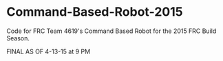 # Command-Based-Robot-2015
Code for FRC Team 4619's Command Based Robot for the 2015 FRC Build Season.

FINAL AS OF 4-13-15 at 9 PM

